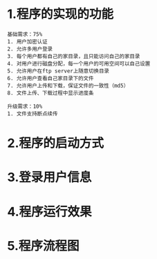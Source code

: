 # 1.程序的实现的功能
```
基础需求：75%
1. 用户加密认证
2. 允许多用户登录
3. 每个用户都有自己的家目录，且只能访问自己的家目录
4. 对用户进行磁盘分配，每一个用户的可用空间可以自己设置
5. 允许用户在ftp server上随意切换目录
6. 允许用户查看自己家目录下的文件
7. 允许用户上传和下载，保证文件的一致性（md5）
8. 文件上传、下载过程中显示进度条

升级需求：10%
1. 文件支持断点续传
```
# 2.程序的启动方式
# 3.登录用户信息
# 4.程序运行效果
# 5.程序流程图